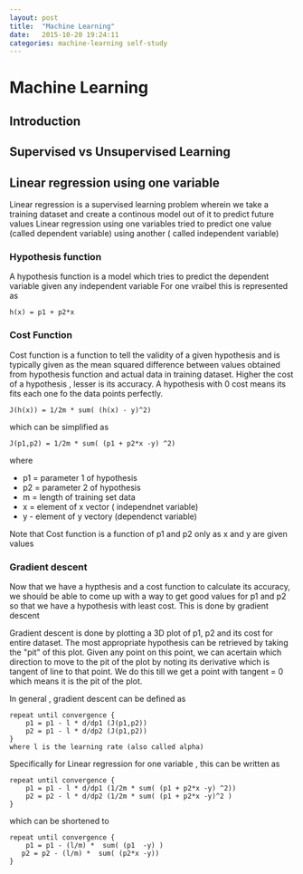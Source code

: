 ```yaml
---
layout: post
title:  "Machine Learning"
date:   2015-10-20 19:24:11
categories: machine-learning self-study
---
```


# Machine Learning


## Introduction 

## Supervised vs Unsupervised Learning

## Linear regression using one variable
Linear regression is a supervised learning problem wherein we take a training dataset and create a continous model out of it to predict future values
Linear regression using one variables tried to predict one value (called dependent variable) using another ( called independent variable)

### Hypothesis function
A hypothesis function is a model which tries to predict the dependent variable given any independent variable
For one vraibel this is represented as 

````
h(x) = p1 + p2*x 
````

### Cost Function

Cost function is a function to tell the validity of a given hypothesis and is typically given as the mean squared difference between values obtained from hypothesis function and actual data in training dataset. Higher the cost of a hypothesis , lesser is its accuracy. A hypothesis with 0 cost means its fits each one fo the data points perfectly.

````
J(h(x)) = 1/2m * sum( (h(x) - y)^2)
````

which can be simplified as 

````
J(p1,p2) = 1/2m * sum( (p1 + p2*x -y) ^2)
````

where

- p1 = parameter 1 of hypothesis
- p2 = parameter 2 of hypothesis
- m = length of training set data
- x = element of x vector ( independnet variable)
- y - element of y vectory (dependenct variable)  


Note that Cost function is a function of p1 and p2 only as x and y are given values   


### Gradient descent

Now that we have a hypthesis and a cost function to calculate its accuracy, we should be able to come up with a way to get good values for p1 and p2 so that we have a hypothesis with least cost. This is done by gradient descent

Gradient descent is done by plotting a 3D plot of p1, p2 and its cost for entire dataset. The most appropriate hypothesis can be retrieved by taking the "pit" of this plot. Given any point on this point, we can acertain which direction to move to the pit of the plot by noting its derivative which is tangent of line to that point. We do this till we get a point with tangent = 0 which means it is the pit of the plot. 

In general , gradient descent can be defined as 
````
repeat until convergence {
	p1 = p1 - l * d/dp1 (J(p1,p2))
	p2 = p1 - l * d/dp2 (J(p1,p2)) 
}
where l is the learning rate (also called alpha)
````

Specifically for Linear regression for one variable , this can be written as 

````
repeat until convergence {
	p1 = p1 - l * d/dp1 (1/2m * sum( (p1 + p2*x -y) ^2))
	p2 = p2 - l * d/dp2 (1/2m * sum( (p1 + p2*x -y)^2 ) 
}
````

which can be shortened to 

````
repeat until convergence {
	p1 = p1 - (l/m) *  sum( (p1  -y) ) 
   p2 = p2 - (l/m) *  sum( (p2*x -y))
}

````




 







